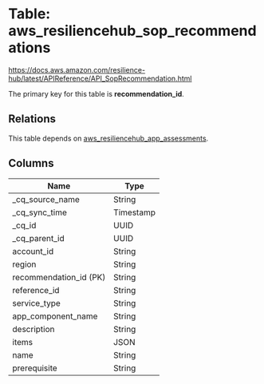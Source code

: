# Table: aws_resiliencehub_sop_recommendations

https://docs.aws.amazon.com/resilience-hub/latest/APIReference/API_SopRecommendation.html

The primary key for this table is **recommendation_id**.

## Relations

This table depends on [aws_resiliencehub_app_assessments](aws_resiliencehub_app_assessments.md).

## Columns

| Name          | Type          |
| ------------- | ------------- |
|_cq_source_name|String|
|_cq_sync_time|Timestamp|
|_cq_id|UUID|
|_cq_parent_id|UUID|
|account_id|String|
|region|String|
|recommendation_id (PK)|String|
|reference_id|String|
|service_type|String|
|app_component_name|String|
|description|String|
|items|JSON|
|name|String|
|prerequisite|String|